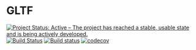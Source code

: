 # GLTF

[![Project Status: Active – The project has reached a stable, usable state and is being actively developed.](http://www.repostatus.org/badges/latest/active.svg)](http://www.repostatus.org/#active)
[![Build Status](https://travis-ci.org/Gnimuc/GLTF.jl.svg?branch=master)](https://travis-ci.org/Gnimuc/LBFGSB.jl)
[![Build status](https://ci.appveyor.com/api/projects/status/368sc56n64fv52k1/branch/master?svg=true)](https://ci.appveyor.com/project/Gnimuc/gltf-jl/branch/master)
[![codecov](https://codecov.io/gh/Gnimuc/GLTF.jl/branch/master/graph/badge.svg)](https://codecov.io/gh/Gnimuc/GLTF.jl)
